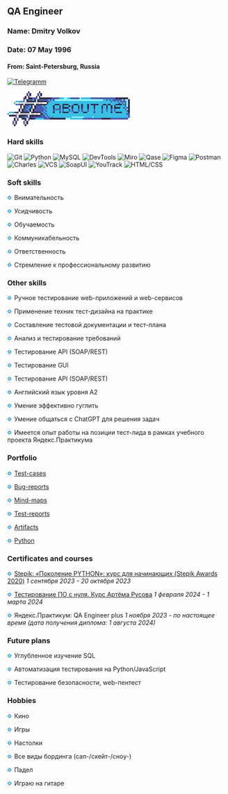 ## QA Engineer
### Name: Dmitry Volkov
### Date: 07 May 1996
#### From: Saint-Petersburg, Russia

[![Telegramm](https://img.shields.io/badge/telegram-white?style=for-the-badge&logo=telegram&logoColor=39bee6)](https://t.me/GorgeousQA)

![About Me](https://github.com/GorgeousTV/GorgeousTV/blob/main/About_Me/aboutme.png)

### Hard skills
![Git](https://img.shields.io/badge/Git-white?style=for-the-badge&logo=git&logoColor=39bee6)
![Python](https://img.shields.io/badge/Python-white?style=for-the-badge&logo=python&logoColor=39bee6)
![MySQL](https://img.shields.io/badge/sql-white?style=for-the-badge&logo=mysql&logoColor=39bee6)
![DevTools](https://img.shields.io/badge/DevTools-white?style=for-the-badge&logo=googlechrome&logoColor=39bee6)
![Miro](https://img.shields.io/badge/Miro-white?style=for-the-badge&logo=miro&&logoColor=39bee6)
![Qase](https://img.shields.io/badge/Qase-white?style=for-the-badge&logo=qase&logoColor=39bee6)
![Figma](https://img.shields.io/badge/Figma-white?style=for-the-badge&logo=figma&logoColor=39bee6)
![Postman](https://img.shields.io/badge/Postman-white?style=for-the-badge&logo=postman&logoColor=39bee6)
![Charles](https://img.shields.io/badge/Charles-white?style=for-the-badge&logo=charles&logoColor=39bee6)
![VCS](https://img.shields.io/badge/VCS-white?style=for-the-badge&logo=visualstudio&logoColor=39bee6)
![SoapUI](https://img.shields.io/badge/SoapUI-white?style=for-the-badge&logo=soapui&logoColor=39bee6)
![YouTrack](https://img.shields.io/badge/YouTrack-white?style=for-the-badge&logo=youtrack&logoColor=39bee6)
![HTML/CSS](https://img.shields.io/badge/HTML/CSS-white?style=for-the-badge&logo=null&logoColor=39bee6)

### Soft skills

![v2](https://github.com/GorgeousTV/GorgeousTV/blob/main/v2/v2.png) Внимательность

![v2](https://github.com/GorgeousTV/GorgeousTV/blob/main/v2/v2.png) Усидчивость

![v2](https://github.com/GorgeousTV/GorgeousTV/blob/main/v2/v2.png) Обучаемость

![v2](https://github.com/GorgeousTV/GorgeousTV/blob/main/v2/v2.png) Коммуникабельность

![v2](https://github.com/GorgeousTV/GorgeousTV/blob/main/v2/v2.png) Ответственность

![v2](https://github.com/GorgeousTV/GorgeousTV/blob/main/v2/v2.png) Стремление к профессиональному развитию


### Other skills

![v2](https://github.com/GorgeousTV/GorgeousTV/blob/main/v2/v2.png) Ручное тестирование web-приложений и web-сервисов

![v2](https://github.com/GorgeousTV/GorgeousTV/blob/main/v2/v2.png) Применение техник тест-дизайна на практике

![v2](https://github.com/GorgeousTV/GorgeousTV/blob/main/v2/v2.png) Составление тестовой документации и тест-плана

![v2](https://github.com/GorgeousTV/GorgeousTV/blob/main/v2/v2.png) Анализ и тестирование требований

![v2](https://github.com/GorgeousTV/GorgeousTV/blob/main/v2/v2.png) Тестирование API (SOAP/REST)

![v2](https://github.com/GorgeousTV/GorgeousTV/blob/main/v2/v2.png) Тестирование GUI

![v2](https://github.com/GorgeousTV/GorgeousTV/blob/main/v2/v2.png) Тестирование API (SOAP/REST)

![v2](https://github.com/GorgeousTV/GorgeousTV/blob/main/v2/v2.png) Английский язык уровня А2

![v2](https://github.com/GorgeousTV/GorgeousTV/blob/main/v2/v2.png) Умение эффективно гуглить

![v2](https://github.com/GorgeousTV/GorgeousTV/blob/main/v2/v2.png) Умение общаться с ChatGPT для решения задач

![v2](https://github.com/GorgeousTV/GorgeousTV/blob/main/v2/v2.png) Имеется опыт работы на позиции тест-лида в рамках учебного проекта Яндекс.Практикума 

### Portfolio
![v2](https://github.com/GorgeousTV/GorgeousTV/blob/main/v2/v2.png) [Test-cases](https://github.com/GorgeousTV/Test-cases)

![v2](https://github.com/GorgeousTV/GorgeousTV/blob/main/v2/v2.png) [Bug-reports](https://github.com/GorgeousTV/Bug-reports)

![v2](https://github.com/GorgeousTV/GorgeousTV/blob/main/v2/v2.png) [Mind-maps](https://github.com/GorgeousTV/Mind-maps)

![v2](https://github.com/GorgeousTV/GorgeousTV/blob/main/v2/v2.png) [Test-reports](https://github.com/GorgeousTV/Test-reports)

![v2](https://github.com/GorgeousTV/GorgeousTV/blob/main/v2/v2.png) [Artifacts](https://github.com/GorgeousTV/Artifacts)

![v2](https://github.com/GorgeousTV/GorgeousTV/blob/main/v2/v2.png) [Python](https://github.com/GorgeousTV/Python)

### Certificates and courses
![v2](https://github.com/GorgeousTV/GorgeousTV/blob/main/v2/v2.png)  [Stepik: «Поколение PYTHON»: курс для начинающих (Stepik Awards 2020)](https://stepik.org/cert/2190910?lang=en) *1 сентября 2023 - 20 октября 2023*

 ![v2](https://github.com/GorgeousTV/GorgeousTV/blob/main/v2/v2.png) [Тестирование ПО с нуля. Курс Артёма Русова](https://stepik.org/cert/2378119?lang=en) *1 февраля 2024 - 1 марта 2024*
 
 ![v2](https://github.com/GorgeousTV/GorgeousTV/blob/main/v2/v2.png) Яндекс.Практикум: QA Engineer plus *1 ноября 2023 - по настоящее время (дата получения диплома: 1 августа 2024)*
 

### Future plans
![v2](https://github.com/GorgeousTV/GorgeousTV/blob/main/v2/v2.png) Углубленное изучение SQL

![v2](https://github.com/GorgeousTV/GorgeousTV/blob/main/v2/v2.png) Автоматизация тестирования на Python/JavaScript

![v2](https://github.com/GorgeousTV/GorgeousTV/blob/main/v2/v2.png) Тестирование безопасности, web-пентест

### Hobbies
![v2](https://github.com/GorgeousTV/GorgeousTV/blob/main/v2/v2.png) Кино

![v2](https://github.com/GorgeousTV/GorgeousTV/blob/main/v2/v2.png) Игры

![v2](https://github.com/GorgeousTV/GorgeousTV/blob/main/v2/v2.png) Настолки

![v2](https://github.com/GorgeousTV/GorgeousTV/blob/main/v2/v2.png) Все виды бординга (сап-/скейт-/сноу-)

![v2](https://github.com/GorgeousTV/GorgeousTV/blob/main/v2/v2.png) Падел

![v2](https://github.com/GorgeousTV/GorgeousTV/blob/main/v2/v2.png) Играю на гитаре

